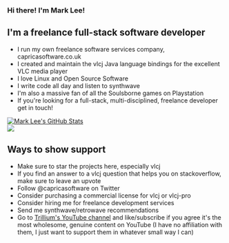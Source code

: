 ### Hi there! I'm Mark Lee!

## I'm a freelance full-stack software developer

- I run my own freelance software services company, capricasoftware.co.uk
- I created and maintain the vlcj Java language bindings for the excellent VLC media player
- I love Linux and Open Source Software
- I write code all day and listen to synthwave
- I'm also a massive fan of all the Soulsborne games on Playstation
- If you're looking for a full-stack, multi-disciplined, freelance developer get in touch!

<a href="https://github-readme-stats.vercel.app/api?username=caprica&show_icons=true&hide_border=true&count_private=true&include_all_commits=true&theme=radical">
  <img align="center" alt="Mark Lee's GitHub Stats" src="https://github-readme-stats.vercel.app/api?username=caprica&show_icons=true&hide_border=true&count_private=true&include_all_commits=true&theme=radical" />
</a>
<br/>
<a href="https://github-readme-stats.caprica.vercel.app/api/top-langs/?username=caprica&layout=compact&theme=radical">
  <img align="center" src="https://github-readme-stats.vercel.app/api/top-langs/?username=caprica&layout=compact&hide_border=true&theme=radical&langs_count=10" />
</a>

## Ways to show support

 - Make sure to star the projects here, especially vlcj
 - If you find an answer to a vlcj question that helps you on stackoverflow, make sure to leave an upvote
 - Follow @capricasoftware on Twitter
 - Consider purchasing a commercial license for vlcj or vlcj-pro
 - Consider hiring me for freelance development services
 - Send me synthwave/retrowave recommendations
 - Go to <a href="https://www.youtube.com/channel/UCaLIHcc4xFLV47zlHbAIe7Q/videos">Trillium's YouTube channel</a> and like/subscribe if you agree it's the most wholesome, genuine content on YouTube (I have no affiliation with them, I just want to support them in whatever small way I can)

